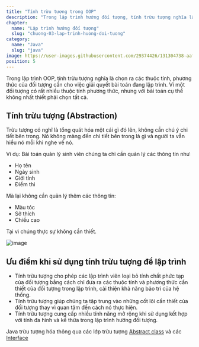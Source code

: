 ```yaml
---
title: "Tính trừu tượng trong OOP"
description: "Trong lập trình hướng đối tượng, tính trừu tượng nghĩa là chọn ra các thuộc tính, phương thức của đối tượng cần cho việc giải quyết bài toán đang lập trình"
chapter:
  name: "Lập trình hướng đối tượng"
  slug: "chuong-03-lap-trinh-huong-doi-tuong"
category:
  name: "Java"
  slug: "java"
image: https://user-images.githubusercontent.com/29374426/131304738-aaf13d70-84e1-4787-b0b0-03fce36eaa2d.png
position: 5
---
```


Trong lập trình OOP, tính trừu tượng nghĩa là chọn ra các thuộc tính, phương thức của đối tượng cần cho việc giải quyết bài toán đang lập trình. Vì một đối tượng có rất nhiều thuộc tính phương thức, nhưng với bài toán cụ thể không nhất thiết phải chọn tất cả.

## Tính trừu tượng (Abstraction)

Trừu tượng có nghĩ là tổng quát hóa một cái gì đó lên, không cần chú ý chi tiết bên trong. Nó không màng đến chi tiết bên trong là gì và người ta vẫn hiểu nó mỗi khi nghe về nó.

Ví dụ: Bài toán quản lý sinh viên chúng ta chỉ cần quản lý các thông tin như

- Họ tên
- Ngày sinh
- Giới tính
- Điểm thi

Mà lại không cần quản lý thêm các thông tin:

- Màu tóc
- Sở thích
- Chiều cao

Tại vì chúng thực sự không cần thiết.

![image](https://user-images.githubusercontent.com/29374426/131304738-aaf13d70-84e1-4787-b0b0-03fce36eaa2d.png)

## Ưu điểm khi sử dụng tính trừu tượng để lập trình

- Tính trừu tượng cho phép các lập trình viên loại bỏ tính chất phức tạp của đối tượng bằng cách chỉ đưa ra các thuộc tính và phương thức cần thiết của đối tượng trong lập trình, cải thiện khả năng bảo trì của hệ thống.
- Tính trừu tượng giúp chúng ta tập trung vào những cốt lõi cần thiết của đối tượng thay vì quan tâm đến cách nó thực hiện.
- Tính trừu tượng cung cấp nhiều tính năng mở rộng khi sử dụng kết hợp với tính đa hình và kế thừa trong lập trình hướng đối tượng.

Java trừu tượng hóa thông qua các lớp trừu tượng [Abstract class](/bai-viet/java/lop-abstract-trong-java) và các [Interface](/bai-viet/java/interface-trong-java)
